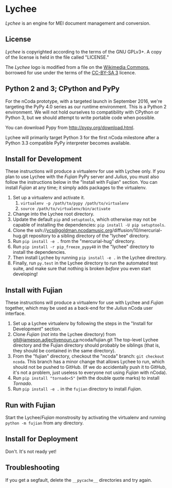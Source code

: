 # Lychee

*Lychee* is an engine for MEI document management and conversion.

## License

*Lychee* is copyrighted according to the terms of the GNU GPLv3+. A copy of the license is held in
the file called "LICENSE."

The *Lychee* logo is modified from a file on the
[Wikimedia Commons](https://commons.wikimedia.org/wiki/File:Litchi_chinensis_fruits.JPG), borrowed
for use under the terms of the [CC-BY-SA 3](https://creativecommons.org/licenses/by-sa/3.0/deed.en)
licence.

## Python 2 and 3; CPython and PyPy

For the nCoda prototype, with a targeted launch in September 2016, we're targeting the PyPy 4.0
series as our runtime environment. This is a Python 2 environment. We will not hold ourselves to
compatibility with CPython or Python 3, but we should attempt to write portable code when possible.

You can download Pypy from http://pypy.org/download.html.

Lychee will primarily target Python 3 for the first nCoda milestone after a Python 3.3 compatible
PyPy interpreter becomes available.

## Install for Development

These instructions will produce a virtualenv for use with Lychee only. If you plan to use Lychee
with the *Fujian* PyPy server and *Julius*, you must also follow the instructions below in the
"Install with Fujian" section. You can install *Fujian* at any time; it simply adds packages to the
virtualenv.

1. Set up a virtualenv and activate it.
    1. ``virtualenv -p /path/to/pypy /path/to/virtualenv``
    1. ``source /path/to/virtualenv/bin/activate``
1. Change into the Lychee root directory.
1. Update the default ``pip`` and ``setuptools``, which otherwise may not be capable of installing
   the dependencies: ``pip install -U pip setuptools``.
1. Clone the ssh://vcs@goldman.ncodamusic.org/diffusion/10/mercurial-hug.git repository to a sibling
   directory of the "lychee" directory.
1. Run ``pip install -e .`` from the "mercurial-hug" directory.
1. Run ``pip install -r pip_freeze_pypy40`` in the "lychee" directory to install the dependencies.
1. Then install Lychee by running ``pip install -e .`` in the Lychee directory.
1. Finally, run ``py.test`` in the Lychee directory to run the automated test suite, and make
   sure that nothing is broken *before* you even start developing!

## Install with Fujian

These instructions will produce a virtualenv for use with Lychee and *Fujian* together, which may
be used as a back-end for the *Julius* nCoda user interface.

1. Set up a Lychee virtualenv by following the steps in the "Install for Development" section.
1. Clone *Fujian* (*not* into the Lychee directory) from git@jameson.adjectivenoun.ca:ncoda/fujian.git
   The top-level Lychee directory and the Fujian directory should probably be siblings (that is,
   they should be contained in the same directory).
1. From the "fujian" directory, checkout the "ncoda" branch: ``git checkout ncoda``. This branch
   has a minor change that allows Lychee to run, which should not be pushed to GitHub. (If we do
   accidentally push it to GitHub, it's not a problem, just useless to everyone not using
   *Fujian* with nCoda).
1. Run ``pip install "tornado<5"`` (with the double quote marks) to install *Tornado*.
1. Run ``pip install -e .`` in the ``fujian`` directory to install *Fujian*.

## Run with Fujian

Start the Lychee/*Fujian* monstrosity by activating the virtualenv and running ``python -m fujian``
from any directory.

## Install for Deployment

Don't. It's not ready yet!

## Troubleshooting

If you get a segfault, delete the `__pycache__` directories and try again.
